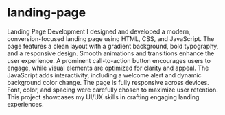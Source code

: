 # landing-page
 Landing Page Development
I designed and developed a modern, conversion-focused landing page using HTML, CSS, and JavaScript. The page features a clean layout with a gradient background, bold typography, and a responsive design. Smooth animations and transitions enhance the user experience. A prominent call-to-action button encourages users to engage, while visual elements are optimized for clarity and appeal. The JavaScript adds interactivity, including a welcome alert and dynamic background color change. The page is fully responsive across devices. Font, color, and spacing were carefully chosen to maximize user retention. This project showcases my UI/UX skills in crafting engaging landing experiences.
